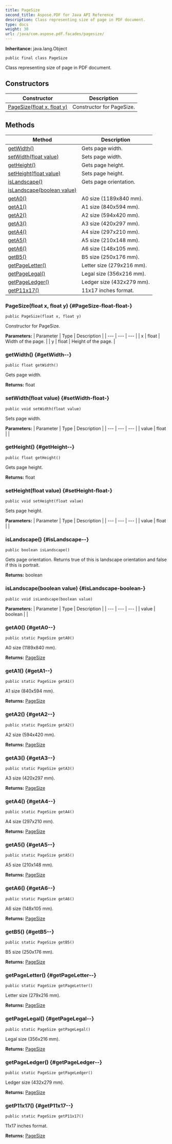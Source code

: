 ```yaml
---
title: PageSize
second_title: Aspose.PDF for Java API Reference
description: Class representing size of page in PDF document.
type: docs
weight: 30
url: /java/com.aspose.pdf.facades/pagesize/
---
```

**Inheritance:**
java.lang.Object
```
public final class PageSize
```

Class representing size of page in PDF document.
## Constructors

| Constructor | Description |
| --- | --- |
| [PageSize(float x, float y)](#PageSize-float-float-) | Constructor for PageSize. |
## Methods

| Method | Description |
| --- | --- |
| [getWidth()](#getWidth--) | Gets page width. |
| [setWidth(float value)](#setWidth-float-) | Sets page width. |
| [getHeight()](#getHeight--) | Gets page height. |
| [setHeight(float value)](#setHeight-float-) | Sets page height. |
| [isLandscape()](#isLandscape--) | Gets page orientation. |
| [isLandscape(boolean value)](#isLandscape-boolean-) |  |
| [getA0()](#getA0--) | A0 size (1189x840 mm). |
| [getA1()](#getA1--) | A1 size (840x594 mm). |
| [getA2()](#getA2--) | A2 size (594x420 mm). |
| [getA3()](#getA3--) | A3 size (420x297 mm). |
| [getA4()](#getA4--) | A4 size (297x210 mm). |
| [getA5()](#getA5--) | A5 size (210x148 mm). |
| [getA6()](#getA6--) | A6 size (148x105 mm). |
| [getB5()](#getB5--) | B5 size (250x176 mm). |
| [getPageLetter()](#getPageLetter--) | Letter size (279x216 mm). |
| [getPageLegal()](#getPageLegal--) | Legal size (356x216 mm). |
| [getPageLedger()](#getPageLedger--) | Ledger size (432x279 mm). |
| [getP11x17()](#getP11x17--) | 11x17 inches format. |
### PageSize(float x, float y) {#PageSize-float-float-}
```
public PageSize(float x, float y)
```


Constructor for PageSize.

**Parameters:**
| Parameter | Type | Description |
| --- | --- | --- |
| x | float | Width of the page. |
| y | float | Height of the page. |

### getWidth() {#getWidth--}
```
public float getWidth()
```


Gets page width.

**Returns:**
float
### setWidth(float value) {#setWidth-float-}
```
public void setWidth(float value)
```


Sets page width.

**Parameters:**
| Parameter | Type | Description |
| --- | --- | --- |
| value | float |  |

### getHeight() {#getHeight--}
```
public float getHeight()
```


Gets page height.

**Returns:**
float
### setHeight(float value) {#setHeight-float-}
```
public void setHeight(float value)
```


Sets page height.

**Parameters:**
| Parameter | Type | Description |
| --- | --- | --- |
| value | float |  |

### isLandscape() {#isLandscape--}
```
public boolean isLandscape()
```


Gets page orientation. Returns true of this is landscape orientation and false if this is portrait.

**Returns:**
boolean
### isLandscape(boolean value) {#isLandscape-boolean-}
```
public void isLandscape(boolean value)
```




**Parameters:**
| Parameter | Type | Description |
| --- | --- | --- |
| value | boolean |  |

### getA0() {#getA0--}
```
public static PageSize getA0()
```


A0 size (1189x840 mm).

**Returns:**
[PageSize](../../com.aspose.pdf.facades/pagesize)
### getA1() {#getA1--}
```
public static PageSize getA1()
```


A1 size (840x594 mm).

**Returns:**
[PageSize](../../com.aspose.pdf.facades/pagesize)
### getA2() {#getA2--}
```
public static PageSize getA2()
```


A2 size (594x420 mm).

**Returns:**
[PageSize](../../com.aspose.pdf.facades/pagesize)
### getA3() {#getA3--}
```
public static PageSize getA3()
```


A3 size (420x297 mm).

**Returns:**
[PageSize](../../com.aspose.pdf.facades/pagesize)
### getA4() {#getA4--}
```
public static PageSize getA4()
```


A4 size (297x210 mm).

**Returns:**
[PageSize](../../com.aspose.pdf.facades/pagesize)
### getA5() {#getA5--}
```
public static PageSize getA5()
```


A5 size (210x148 mm).

**Returns:**
[PageSize](../../com.aspose.pdf.facades/pagesize)
### getA6() {#getA6--}
```
public static PageSize getA6()
```


A6 size (148x105 mm).

**Returns:**
[PageSize](../../com.aspose.pdf.facades/pagesize)
### getB5() {#getB5--}
```
public static PageSize getB5()
```


B5 size (250x176 mm).

**Returns:**
[PageSize](../../com.aspose.pdf.facades/pagesize)
### getPageLetter() {#getPageLetter--}
```
public static PageSize getPageLetter()
```


Letter size (279x216 mm).

**Returns:**
[PageSize](../../com.aspose.pdf.facades/pagesize)
### getPageLegal() {#getPageLegal--}
```
public static PageSize getPageLegal()
```


Legal size (356x216 mm).

**Returns:**
[PageSize](../../com.aspose.pdf.facades/pagesize)
### getPageLedger() {#getPageLedger--}
```
public static PageSize getPageLedger()
```


Ledger size (432x279 mm).

**Returns:**
[PageSize](../../com.aspose.pdf.facades/pagesize)
### getP11x17() {#getP11x17--}
```
public static PageSize getP11x17()
```


11x17 inches format.

**Returns:**
[PageSize](../../com.aspose.pdf.facades/pagesize)
